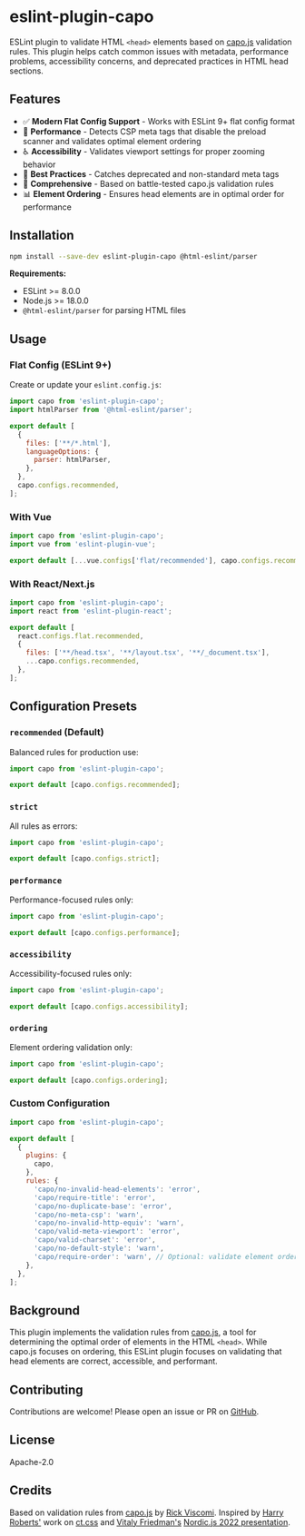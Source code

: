 # eslint-plugin-capo

ESLint plugin to validate HTML `<head>` elements based on [capo.js](https://github.com/rviscomi/capo.js) validation rules. This plugin helps catch common issues with metadata, performance problems, accessibility concerns, and deprecated practices in HTML head sections.

## Features

- ✅ **Modern Flat Config Support** - Works with ESLint 9+ flat config format
- 🚀 **Performance** - Detects CSP meta tags that disable the preload scanner and validates optimal element ordering
- ♿ **Accessibility** - Validates viewport settings for proper zooming behavior
- 📱 **Best Practices** - Catches deprecated and non-standard meta tags
- 🎯 **Comprehensive** - Based on battle-tested capo.js validation rules
- 📊 **Element Ordering** - Ensures head elements are in optimal order for performance

## Installation

```bash
npm install --save-dev eslint-plugin-capo @html-eslint/parser
```

**Requirements:**

- ESLint >= 8.0.0
- Node.js >= 18.0.0
- `@html-eslint/parser` for parsing HTML files

## Usage

### Flat Config (ESLint 9+)

Create or update your `eslint.config.js`:

```javascript
import capo from 'eslint-plugin-capo';
import htmlParser from '@html-eslint/parser';

export default [
  {
    files: ['**/*.html'],
    languageOptions: {
      parser: htmlParser,
    },
  },
  capo.configs.recommended,
];
```

### With Vue

```javascript
import capo from 'eslint-plugin-capo';
import vue from 'eslint-plugin-vue';

export default [...vue.configs['flat/recommended'], capo.configs.recommended];
```

### With React/Next.js

```javascript
import capo from 'eslint-plugin-capo';
import react from 'eslint-plugin-react';

export default [
  react.configs.flat.recommended,
  {
    files: ['**/head.tsx', '**/layout.tsx', '**/_document.tsx'],
    ...capo.configs.recommended,
  },
];
```

## Configuration Presets

### `recommended` (Default)

Balanced rules for production use:

```javascript
import capo from 'eslint-plugin-capo';

export default [capo.configs.recommended];
```

### `strict`

All rules as errors:

```javascript
import capo from 'eslint-plugin-capo';

export default [capo.configs.strict];
```

### `performance`

Performance-focused rules only:

```javascript
import capo from 'eslint-plugin-capo';

export default [capo.configs.performance];
```

### `accessibility`

Accessibility-focused rules only:

```javascript
import capo from 'eslint-plugin-capo';

export default [capo.configs.accessibility];
```

### `ordering`

Element ordering validation only:

```javascript
import capo from 'eslint-plugin-capo';

export default [capo.configs.ordering];
```

### Custom Configuration

```javascript
import capo from 'eslint-plugin-capo';

export default [
  {
    plugins: {
      capo,
    },
    rules: {
      'capo/no-invalid-head-elements': 'error',
      'capo/require-title': 'error',
      'capo/no-duplicate-base': 'error',
      'capo/no-meta-csp': 'warn',
      'capo/no-invalid-http-equiv': 'warn',
      'capo/valid-meta-viewport': 'error',
      'capo/valid-charset': 'error',
      'capo/no-default-style': 'warn',
      'capo/require-order': 'warn', // Optional: validate element ordering
    },
  },
];
```

## Background

This plugin implements the validation rules from [capo.js](https://github.com/rviscomi/capo.js), a tool for determining the optimal order of elements in the HTML `<head>`. While capo.js focuses on ordering, this ESLint plugin focuses on validating that head elements are correct, accessible, and performant.

## Contributing

Contributions are welcome! Please open an issue or PR on [GitHub](https://github.com/rviscomi/eslint-plugin-capo).

## License

Apache-2.0

## Credits

Based on validation rules from [capo.js](https://github.com/rviscomi/capo.js) by [Rick Viscomi](https://github.com/rviscomi).
Inspired by [Harry Roberts'](https://twitter.com/csswizardry) work on [ct.css](https://csswizardry.com/ct/) and [Vitaly Friedman's](https://twitter.com/smashingmag) [Nordic.js 2022 presentation](https://youtu.be/uqLl-Yew2o8?t=2873).
